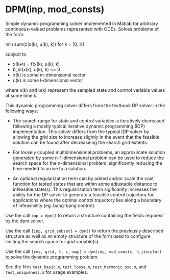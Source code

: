 # DPM(inp, mod_consts)
Simple dynamic programming solver implemented in Matlab for arbitrary continuous-valued problems represented with ODEs. Solves problems of the form:

min sum(c(x(k), u(k), k)) for k = [0, K]

subject to

* x(k+t) = f(x(k), u(k), k)
* b_in(x(k), u(k), k) <= 0
* x(k) is some m-dimensional vector
* u(k) is some l-dimensional vector

where x(k) and u(k) represent the sampled state and control variable
values at some time k.

This dynamic programming solver differs from the textbook DP solver in
the following ways;
	
* The search range for state and control variables is iteratively
 decreased following a mostly typical iterative dynamic programming
 (IDP) implementation. This solver differs from the typical IDP solver
 by allowing the grid size to increase slightly in the event that the
 feasible solution can be found after decreaseing the search grid
 extents.
	
* For loosely coupled multidimensional problems, an approximate
 solution generated by some n-1-dimensional problem can be used to
 reduce the search space for the n-dimensional problem, significantly
 reducing the time needed to arrive to a solution.
	
* An optional regularization term can by added and/or scale the cost
 function for tested states that are within some adjustable distance
 to infeasible state(s). This regularization term sigificanlty increases
 the ability for the DP solver to generate a feasible control
 trajectory for applications where the optimal control trajectory lies
 along a boundary of infeasibility (eg. bang-bang control).

Use the call `inp = dpm()` to return a structure containing the fields
required by the dpm solver.

Use the call `[inp, grid_subset] = dpm()` to return the previously
described structure as well as an empty structure of the form used to
configure limiting the search space for grid variable(s).

Use the call `[res, grid, t, c, map] = dpm(inp, mod_consts, h_iterplot)`
to solve the dynamic programming problem.

See the files `test_basic.m`, `test_loose.m`, `test_harmonic_osc.m`, and `test_uniqueness.m` for usage examples.
